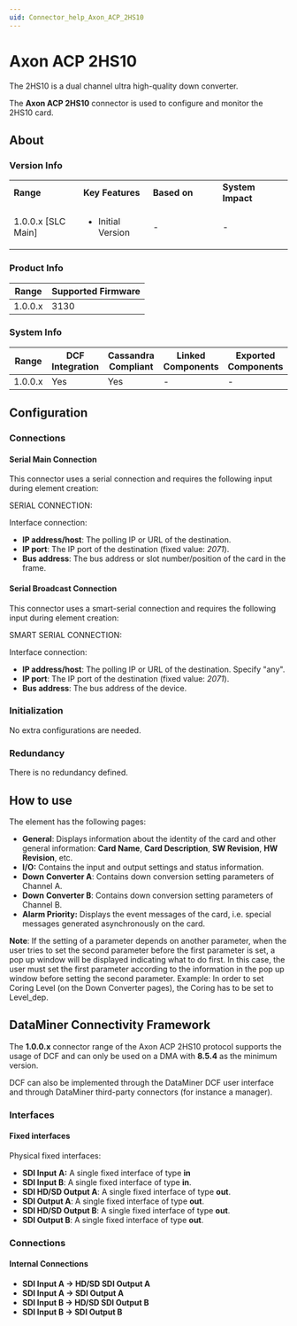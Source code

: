 ```yaml
---
uid: Connector_help_Axon_ACP_2HS10
---
```


# Axon ACP 2HS10

The 2HS10 is a dual channel ultra high-quality down converter.

The **Axon ACP 2HS10** connector is used to configure and monitor the 2HS10 card.

## About

### Version Info

<table>
<colgroup>
<col style="width: 25%" />
<col style="width: 25%" />
<col style="width: 25%" />
<col style="width: 25%" />
</colgroup>
<tbody>
<tr class="odd">
<td><strong>Range</strong></td>
<td><strong>Key Features</strong></td>
<td><strong>Based on</strong></td>
<td><strong>System Impact</strong></td>
</tr>
<tr class="even">
<td>1.0.0.x [SLC Main]</td>
<td><ul>
<li>Initial Version</li>
</ul></td>
<td>-</td>
<td>-</td>
</tr>
</tbody>
</table>

### Product Info

| Range     | Supported Firmware     |
|-----------|------------------------|
| 1.0.0.x   | 3130                   |

### System Info

| Range     | DCF Integration     | Cassandra Compliant     | Linked Components     | Exported Components     |
|-----------|---------------------|-------------------------|-----------------------|-------------------------|
| 1.0.0.x   | Yes                 | Yes                     | \-                    | \-                      |



## Configuration

### Connections

#### Serial Main Connection

This connector uses a serial connection and requires the following input during element creation:

SERIAL CONNECTION:

Interface connection:

- **IP address/host**: The polling IP or URL of the destination.
- **IP port**: The IP port of the destination (fixed value: *2071*).
- **Bus address**: The bus address or slot number/position of the card in the frame.

#### Serial Broadcast Connection

This connector uses a smart-serial connection and requires the following input during element creation:

SMART SERIAL CONNECTION:

Interface connection:

- **IP address/host**: The polling IP or URL of the destination. Specify "any".
- **IP port**: The IP port of the destination (fixed value: *2071*).
- **Bus address**: The bus address of the device.

### Initialization

No extra configurations are needed.

### Redundancy

There is no redundancy defined.

## How to use

The element has the following pages:

- **General**: Displays information about the identity of the card and other general information: **Card Name**, **Card Description**, **SW Revision**, **HW Revision**, etc.
- **I/O:** Contains the input and output settings and status information.
- **Down** **Converter A**: Contains down conversion setting parameters of Channel A.
- **Down** **Converter B**: Contains down conversion setting parameters of Channel B.
- **Alarm Priority:** Displays the event messages of the card, i.e. special messages generated asynchronously on the card.

**Note**: If the setting of a parameter depends on another parameter, when the user tries to set the second parameter before the first parameter is set, a pop up window will be displayed indicating what to do first. In this case, the user must set the first parameter according to the information in the pop up window before setting the second parameter. Example: In order to set Coring Level (on the Down Converter pages), the Coring has to be set to Level_dep.

## DataMiner Connectivity Framework

The **1.0.0.x** connector range of the Axon ACP 2HS10 protocol supports the usage of DCF and can only be used on a DMA with **8.5.4** as the minimum version.

DCF can also be implemented through the DataMiner DCF user interface and through DataMiner third-party connectors (for instance a manager).

### Interfaces

#### Fixed interfaces

Physical fixed interfaces:

- **SDI Input** **A:** A single fixed interface of type **in**
- **SDI Input B**: A single fixed interface of type **in**.
- **SDI HD/SD Output A**: A single fixed interface of type **out**.
- **SDI Output A**: A single fixed interface of type **out**.
- **SDI HD/SD Output B**: A single fixed interface of type **out**.
- **SDI Output B**: A single fixed interface of type **out**.

### Connections

#### Internal Connections

- **SDI Input A -\> HD/SD SDI Output A**
- **SDI Input A -\> SDI Output A**
- **SDI Input B -\> HD/SD SDI Output B**
- **SDI Input B -\> SDI Output B**

